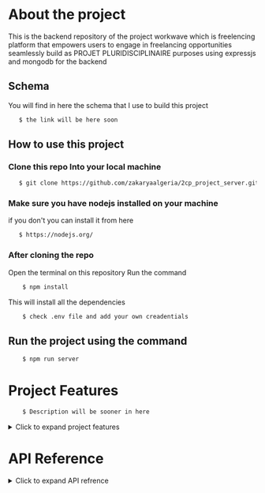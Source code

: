 # About the project 
This is the backend repository of the project workwave which is freelencing
platform that empowers users to engage in freelancing opportunities seamlessly build
as PROJET PLURIDISCIPLINAIRE purposes  using expressjs and mongodb for the backend

## Schema
You will find in here the schema that I use to build this project
```bash
   $ the link will be here soon
```

## How to use this project

### Clone this repo Into your local machine 
```bash
   $ git clone https://github.com/zakaryaalgeria/2cp_project_server.git
```
### Make sure you have nodejs installed on your machine 
if you don't you can install it from here
```bash
   $ https://nodejs.org/
``` 
### After cloning the repo 
Open the terminal on this repository 
Run the command 
```bash
    $ npm install
```
This will install all the dependencies
```bash
    $ check .env file and add your own creadentials
```

## Run the project using the command
```bash
    $ npm run server
```

# Project Features
```bash
    $ Description will be sooner in here
```
<details>
<summary>Click to expand project features</summary>

**User Authentication :**
- [x] Signup / Registration =  using google or without google
- [x] Login = using google or without google
- [x] Update all account information 
  
</details>

# API Reference

<details>
<summary>Click to expand API refrence</summary>
    
## Auth 

### Without google

#### Signup new user

```http
POST /api/auth/sign-up 
```

| Parameter   | Type     |
| :---------- | :------- |
| `email`     | `string` |
| `password`  | `string` |
| `firstName` | `string` |
| `lastName`  | `string` |
| `mobile`    | `string` |

example :

    {
        "firstName":"zakarya",
        "email":"zakarya@gmail.com",
        "password":"Password_123",
        "lastName":"saoual",
        "mobile":"545342389"
    }

#### Login user

```http
POST /api/auth/sign-in
```

| Parameter   | Type     |
| :---------- | :------- |
| `email`     | `string` |
| `Passsword` | `string` |

example :

    {
        "email":"zakarya@gmail.com",
        "password":"Password_123"
    }

### With google

    will be added soon ...

### verify user account 

#### send vefication email for user

This will allows you to send vefication email to the user account 
when the user click in it , his account will be verified succefully
with another api call 

```http
POST /api/user/send-verification-email  'require auth'
```

### logout user

```http
GET /api/auth/logout
```

### check user token

    The token will be sent via the cookie so you don't need to add in it

```http
GET /api/auth/check-login
```


## Profile

#### Add the user information or update the profile information

```http
POST /api/user/update-profile   'require auth'
``` 

| Parameter       | Type     |
| :-------------- | :------- |
| `photo`         | `string` |
| `description`   | `string` |
| `portfolio_url` | `string` |

example :

    {
        "photo":"https://res.cloudinary.com/dbeurnzkh/image/upload/v1712579171/h2cxrcnmslnslo8sm9pf.jpg",
        "description":"I am cs student , web developer and penetration tester with more that 2 years in the fields of it",
        "portfolio_url":"https://zakaryasaoual.com"
    }

#### Add credit card information

```http
POST /api/user/create-card   'require auth'
``` 

| Parameter        | Type     |
| :--------------- | :------- |
| `expirationDate` | `string` |
| `cardNumber`     | `string` |
| `cardholderName` | `string` |
| `cvv`            | `string` |
| `type`           | `string` |

example :

    {
        "cardholderName":"zakarya saoual",
        "cardNumber":"9032212398764567",
        "expirationDate":"03/28",
        "cvv":"2345",
        "type":"wise"
    }

#### Update credit card information

```http
PUT /api/user/update/credit-card/:id   'require auth'
``` 

| Parameter        | Type     |
| :--------------- | :------- |
| `expirationDate` | `string` |
| `cardNumber`     | `string` |
| `cardholderName` | `string` |
| `cvv`            | `string` |
| `type`           | `string` |

example :

    {
        "cardholderName":"zakarya saoual",
        "cardNumber":"9032212398764567",
        "expirationDate":"03/28",
        "cvv":"2345",
        "type":"pypal"
    }

#### get credit card information

```http
GET /api/user/get/credit-card   'require auth'
``` 

#### delete credit card information

```http
DELETE /api/user/delete/credit-card/:id   'require auth'
``` 


### Forgot password

#### Forgot password token

    Will be sent via email to the user account

```http
POST /api/auth/forgot-password-token
```

| Parameter   | Type     |
| :---------- | :------- |
| `email`     | `string` |

example :

    {
        "email":"gptchat702@gmail.com"
    }

#### Reset  Password with forgot password token

    Will be sent via email to the user account

```http
PUT /api/auth/reset-password/:token
```

    Here after he clicks the link on his email he will got this link to the
        front-end page when he can update his password

| Parameter   | Type     |
| :---------- | :------- |
| `password`  | `string` |

example :

    {
        "password":"Za@#_+s@#12ka123ASqw"
    }


## Upload

#### Upload profile picture

```http
POST /api/user/profile-picture  'require auth'
```

| Parameter   | Type        |
| :---------- | :---------- |
| `image`     | `form-data` |

You will got as result the url of the image uploaded and also you will got
public_id and asset_id

#### Upload freelencer certificate

```http
POST /api/freelencer/certificate/upload  'require auth'
```

You can upload here more than image once

| Parameter    | Type        |
| :----------- | :---------- |
| `images`     | `form-data` |



#### Delete uploaded  picture

```http
DELETE /api/user/delete-image/:id 'require auth , require upload_picture'
```

id : represent the asset_id you will got after upload  picture 



## Freelencer

#### Create freelencer

```http
POST /api/freelencer/create 'require auth'
```

| Parameter     | Type     |
| :------------ | :------- |
| `certificate` | `array` |
| `skills`      | `array` |

example : 
    {
        "certificate" : [{
            "link": "https://res.cloudinary.com/dbeurnzkh/image/upload/v1712585122/qvyxddz4c2hrtllrjt3b.jpg",
            "asset_id": "af8f6888bf016f2f2f43fe318c180a9c",
            "verifiedId": "tst.jfdkls23"   // you can get this from the certificate provider 
        }] ,
        "skills" : ["ui/ux","front-end","logo design"]
    }   

#### update freelencer

```http
PUT /api/freelencer/update 'require auth'
```

| Parameter     | Type     |
| :------------ | :------- |
| `certificate` | `array` |
| `skills`      | `array` |

example : 
    {
        "certificate" : [{
            "link": "https://res.cloudinary.com/dbeurnzkh/image/upload/v1712585122/qvyxddz4c2hrtllrjt3b.jpg",
            "asset_id": "af8f6888bf016f2f2f43fe318c180a9c",
            "verifiedId": "tst.jfdkls23"   // you can get this from the certificate provider 
        }] ,
        "skills" : ["ui/ux","front-end","logo design"]
    }   

#### Get freelencer

```http
GET /api/freelencer/get 'require auth'
```

#### Apply for project

```http
PUT /apply/:id 'require auth'
```
    The id of the project here in the params of the request


#### Get the project accepted

```http
GET /get/projects/accepted 'require auth'
```

#### Get the project canceled

```http
GET /get/projects/canceled 'require auth'
```

#### Get all the project

```http
GET /api/freelencer/get/projects/exists 'require auth'
```

#### Get single project

```http
GET /api/freelencer/project/:id 'require auth'
```

    id represents the project id


#### Switch account into user

```http
PUT /api/freelencer/client 'require auth'
```

#### create service

```http
POST /api/freelencer/create/service 'require auth'
```

| Parameter      | Type                |
| :------------- | :------------------ |
| `description ` | `string`            |
| `service`      | `string`            |
| `price`        | `string` | `number` |

example :

    {
        "service":"logo design","description":"full stack design","price":120
    }


#### update service

```http
POST /api/freelencer/update/service/:id  'require auth'
```

    Here the id is the service id

| Parameter      | Type                |
| :------------- | :------------------ |
| `description ` | `string`            |
| `service`      | `string`            |
| `price`        | `string` | `number` |

example :

    {
        "service":"logo design","description":"full stack design","price":120
    }

#### accept user on service

```http
PUT /api/freelencer/service/accept/:id  'require auth'
```

    Here the id is the service id

| Parameter      | Type                |
| :------------- | :------------------ |
| `user `        | `string`            |

    Here the user is the user id that we wanna accept on the service

example :

    {
        "user":"662146a6be275abc9c8932ae"
    }






#### refuse user from service

```http
PUT /api/freelencer/service/refuse/:id  'require auth'
```

    Here the id is the service id

| Parameter      | Type                |
| :------------- | :------------------ |
| `user `        | `string`            |

    Here the user is the user id that we wanna accept on the service

example :

    {
        "user":"662146a6be275abc9c8932ae"
    }

#### Get service for freelencer

```http
GET /api/freelencer/get/service/:id  'require auth'
```

    id represent the service id

#### Get all the created services for that freelencer 

```http
GET /api/freelencer/get/services/all  'require auth'
```


## Chat

#### Get all messages

```http
GET /api/chat/message/get_all 'require auth'
```

| Parameter      | Type     |
| :------------- | :------- |
| `conversation` | `string` |


#### Create message

```http
POST /api/chat/message/create 'require auth'
```

| Parameter      | Type     |
| :------------- | :------- |
| `conversation` | `string` |
| `content`      | `string` |

    conversation id

#### Create conversation

```http
POST /api/chat/conversation/create 'require auth'
```

| Parameter      | Type     |
| :------------- | :------- |
| `participant`  | `string` |

    the participant id 


#### Get all conversations

```http
GET /api/chat/conversation/all 'require auth'
```

#### Delete conversation

```http
GET /api/chat/message/delete/:id 'require auth'
```
    Here the conversation id

## Client

#### Create project

```http
POST /api/client/project/create 'require auth'
```

| Parameter     | Type     |
| :------------ | :------- |
| `title`       | `string` |
| `description` | `string` |
| `amount`      | `integer`|

example : 
      
{
    "title":"ecommerce website",
    "description":"ecommerce website where i can put product to present them , also sell them ...",
    "amount":3000
}


#### Update project

```http
PUT /api/client/project/update/:id 'require auth'
```

| Parameter     | Type     |
| :------------ | :------- |
| `title`       | `string` |
| `description` | `string` |
| `amount`      | `integer`|

example : 
      
{
    "title":"ecommerce website 2",
    "description":"ecommerce website where i can put product to present them , also sell them ...",
    "amount":3000
}

#### Get all user projects

```http
GET /api/client/projects/all 'require auth'
```

#### Get single project for user

```http
GET /api/client/project/get/:id 'require auth'
```

#### Delete single project from the creator user

```http
DELETE /api/client/project/delete/:id 'require auth'
```

#### Update project status

```http
PUT /api/client/project/status/:id 'require auth'
```

| Parameter      | Type     |
| :------------- | :------- |
| `status`       | `string` |

#### Accept freelencer in project

```http
PUT /api/client/project/participants/accept/:id 'require auth'
```

    Here the id in the params represents the project id

| Parameter      | Type     |
| :------------- | :------- |
| `userID`       | `string` |

example :

    {
        "userId":"6621482abe275abc9c8932b7"
    }


#### Canceled freelencer from project

```http
PUT /api/client/project/participants/refuse/:id 'require auth'
```

    Here the id in the params represents the project id

| Parameter      | Type     |
| :------------- | :------- |
| `userID`       | `string` |

example :

    {
        "userId":"6621482abe275abc9c8932b7"
    }



#### Switch the account into freelencer

```http
PUT /api/client/freelencer 'require auth'
```


#### Get services

```http
GET /api/client/services 'require auth'
```
    You are allowd to add the query parameters 

        searchParam, minAmount, maxAmount

    To do filtering functionnality

Query parameters available :

*   `searchParam`: Search by    
*   `minAmount`: min amount  
*   `maxAmount`: max amount    


#### Apply for service

```http
PUT /api/client/apply/service/:id 'require auth'
```

    The " id " here represent the service id 


#### Get services accepted in 

```http
GET /api/client/services/accepted 'require auth'
```

#### Get services refused in 

```http
GET /api/client/services/refused 'require auth'
```


## Notification

#### Get all notifications 

```http
GET /api/notification 'require auth'
```

## Enquiry

#### Create Enquiry

```http
POST /api/enquiry/create 'require auth'
```

| Parameter | Type     |
| :-------- | :------- |
| `comment` | `string` |

Example :

    {
        "comment": "This is an enquiry comment."
    }


#### Update Enquiry Status

```http
PUT /api/enquiry/:id 'require auth, admin'
```

| Parameter | Type     |
| :-------- | :------- |
| `status`  | `string` |

Example :

    {
        "status": "Contacted"
    }


#### Delete Enquiry

```http
DELETE /api/enquiry/:id 'require auth, admin'
```

#### Get All Enquiries

```http
GET /api/enquiry/all 'require auth, admin'
```

#### Get Single Enquiry

```http
GET /api/enquiry/:id 'require auth, admin'
```

## Last

</details>